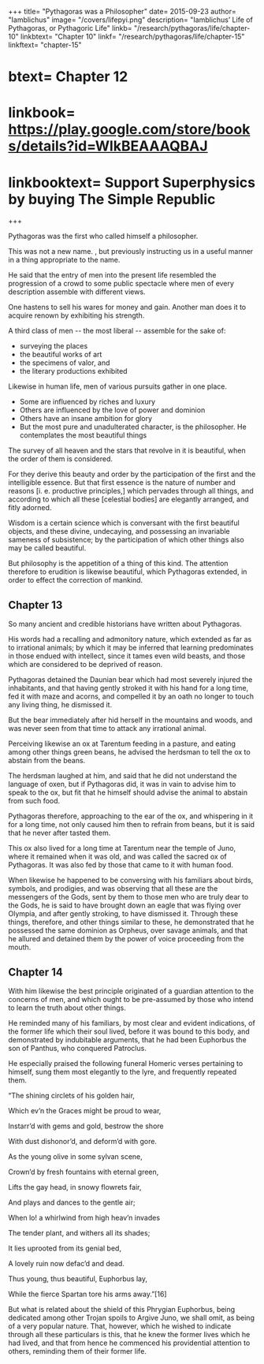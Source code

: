 +++
title= "Pythagoras was a Philosopher"
date= 2015-09-23
author= "Iamblichus"
image= "/covers/lifepyi.png"
description= "Iamblichus’ Life of Pythagoras, or Pythagoric Life"
linkb= "/research/pythagoras/life/chapter-10"
linkbtext= "Chapter 10"
linkf= "/research/pythagoras/life/chapter-15"
linkftext= "chapter-15"
# btext= Chapter 12
# linkbook= https://play.google.com/store/books/details?id=WlkBEAAAQBAJ
# linkbooktext= Support Superphysics by buying The Simple Republic
+++

Pythagoras was the first who called himself a philosopher.

This was not a new name. , but previously instructing us in a useful manner in a thing appropriate to the name. 

He said that the entry of men into the present life resembled the progression of a crowd to some public spectacle where men of every description assemble with different views. 

One hastens to sell his wares for money and gain. Another man does it to acquire renown by exhibiting his strength. 

A third class of men -- the most liberal -- assemble for the sake of:
- surveying the places
- the beautiful works of art
- the specimens of valor, and
- the literary productions exhibited

Likewise in human life, men of various pursuits gather in one place. 
- Some are influenced by riches and luxury
- Others are influenced by the love of power and dominion
- Others have an insane ambition for glory
- But the most pure and unadulterated character, is the philosopher. He contemplates the most beautiful things

The survey of all heaven and the stars that revolve in it is beautiful, when the order of them is considered. 

For they derive this beauty and order by the participation of the first and the intelligible essence. But that first essence is the nature of number and reasons [i. e. productive principles,] which pervades through all things, and according to which all these [celestial bodies] are elegantly arranged, and fitly adorned. 

Wisdom is a certain science which is conversant with the first beautiful objects, and these divine, undecaying, and possessing an invariable sameness of subsistence; by the participation of which other things also may be called beautiful. 

But philosophy is the appetition of a thing of this kind. The attention therefore to erudition is likewise beautiful, which Pythagoras extended, in order to effect the correction of mankind.


## Chapter 13

So many ancient and credible historians have written about Pythagoras. 

His words had a recalling and admonitory nature, which extended as far as to irrational animals; by which it may be inferred that learning predominates in those endued with intellect, since it tames even wild beasts, and those which are considered to be deprived of reason. 

Pythagoras detained the Daunian bear which had most severely injured the inhabitants, and that having gently stroked it with his hand for a long time, fed it with maze and acorns, and compelled it by an oath no longer to touch any living thing, he dismissed it. 

But the bear immediately after hid herself in the mountains and woods, and was never seen from that time to attack any irrational animal. 

Perceiving likewise an ox at Tarentum feeding in a pasture, and eating among other things green beans, he advised the herdsman to tell the ox to abstain from the beans. 

The herdsman laughed at him, and said that he did not understand the language of oxen, but if Pythagoras did, it was in vain to advise him to speak to the ox, but fit that he himself should advise the animal to abstain from such food. 

Pythagoras therefore, approaching to the ear of the ox, and whispering in it for a long time, not only caused him then to refrain from beans, but it is said that he never after tasted them.

This ox also lived for a long time at Tarentum near the temple of Juno, where it remained when it was old, and was called the sacred ox of Pythagoras. It was also fed by those that came to it with human food.

When likewise he happened to be conversing with his familiars about birds, symbols, and prodigies, and was observing that all these are the messengers of the Gods, sent by them to those men who are truly dear to the Gods, he is said to have brought down an eagle that was flying over Olympia, and after gently stroking, to have dismissed it. Through these things, therefore, and other things similar to these, he demonstrated that he possessed the same dominion as Orpheus, over savage animals, and that he allured and detained them by the power of voice proceeding from the mouth.


## Chapter 14

With him likewise the best principle originated of a guardian attention to the concerns of men, and which ought to be pre-assumed by those who intend to learn the truth about other things. 

He reminded many of his familiars, by most clear and evident indications, of the former life which their soul lived, before it was bound to this body, and demonstrated by indubitable arguments, that he had been Euphorbus the son of Panthus, who conquered Patroclus. 

He especially praised the following funeral Homeric verses pertaining to himself, sung them most elegantly to the lyre, and frequently repeated them.

“The shining circlets of his golden hair,

Which ev’n the Graces might be proud to wear,

Instarr’d with gems and gold, bestrow the shore

With dust dishonor’d, and deform’d with gore.

As the young olive in some sylvan scene,

Crown’d by fresh fountains with eternal green,

Lifts the gay head, in snowy flowrets fair,

And plays and dances to the gentle air;

When lo! a whirlwind from high heav’n invades

The tender plant, and withers all its shades;

It lies uprooted from its genial bed,

A lovely ruin now defac’d and dead.

Thus young, thus beautiful, Euphorbus lay,

While the fierce Spartan tore his arms away.”[16]

But what is related about the shield of this Phrygian Euphorbus, being dedicated among other Trojan spoils to Argive Juno, we shall omit, as being of a very popular nature. That, however, which he wished to indicate through all these particulars is this, that he knew the former lives which he had lived, and that from hence he commenced his providential attention to others, reminding them of their former life.
